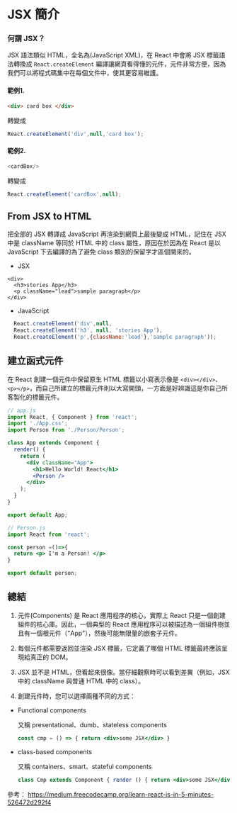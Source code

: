 # JSX 簡介

### 何謂 JSX？ 
JSX 語法類似 HTML，全名為(JavaScript XML)，在 React 中會將 JSX 標籤語法轉換成 `React.createElement` 編譯讓網頁看得懂的元件，元件非常方便，因為我們可以將程式碼集中在每個文件中，使其更容易維護。



#### 範例1.

```html
<div> card box </div>
```
轉變成
```js
React.createElement('div',null,'card box');
```

#### 範例2.

```js
<cardBox/>
```
轉變成
```js
React.createElement('cardBox',null);
```

## From JSX to HTML

把全部的 JSX 轉譯成 JavaScript 再渲染到網頁上最後變成 HTML，記住在 JSX 中是 className 等同於 HTML 中的 class 屬性，原因在於因為在 React 是以 JavaScript 下去編譯的為了避免 class 類別的保留字才區個開來的。

- JSX

```hyml
<div>
  <h3>stories App</h3>
  <p className="lead">sample paragraph</p>
</div>
```

- JavaScript

```js
  React.createElement('div',null,
  React.createElement('h3', null, 'stories App'),
  React.createElement('p',{className:'lead'},'sample paragraph'));
```

## 建立函式元件

在 React 創建一個元件中保留原生 HTML 標籤以小寫表示像是 `<div></div>`、`<p></p>`，而自己所建立的標籤元件則以大寫開頭，一方面是好辨識這是你自己所客製化的標籤元件。


```jsx
// app.js
import React, { Component } from 'react';
import './App.css';
import Person from './Person/Person';

class App extends Component {
  render() {
    return (
      <div className="App">
        <h1>Hello World! React</h1>
        <Person />
      </div>
    );
  }
}

export default App;
```

```jsx
// Person.js
import React from 'react';

const person =()=>{
  return <p> I'm a Person! </p>
}

export default person;
```


## 總結

1. 元件(Components) 是 React 應用程序的核心，實際上 React 只是一個創建組件的核心庫。因此，一個典型的 React 應用程序可以被描述為一個組件樹並且有一個根元件（"App"），然後可能無限量的嵌套子元件。

2. 每個元件都需要返回並渲染 JSX 標籤，它定義了哪個 HTML 標籤最終應該呈現給真正的 DOM。

3. JSX 並不是 HTML，但看起來很像。當仔細觀察時可以看到差異（例如，JSX 中的 className 與普通 HTML 中的  class）。

4. 創建元件時，您可以選擇兩種不同的方式：

  - Functional components 

    又稱 presentational、dumb、stateless components

    ```jsx
    const cmp = () => { return <div>some JSX</div> }
    ```
  - class-based components

    又稱 containers、smart、stateful components

    ```jsx
    class Cmp extends Component { render () { return <div>some JSX</div> } } 
    ```

參考： https://medium.freecodecamp.org/learn-react-js-in-5-minutes-526472d292f4

